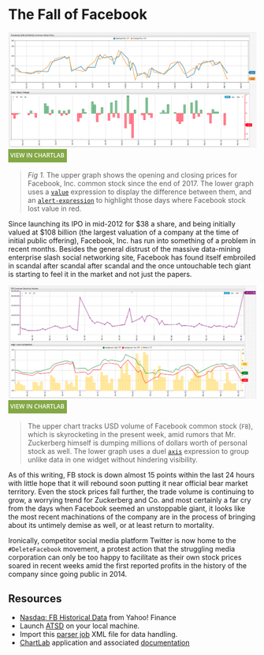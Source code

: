 # The Fall of Facebook

![](./images/facebook-main.png)
[![](../../research/images/new-button.png)](https://apps.axibase.com/chartlab/16b75650#fullscreen)

>*Fig 1.* The upper graph shows the opening and closing prices for Facebook, Inc. common stock since the end of 2017. The lower graph uses a [`value`](https://axibase.com/docs/charts/widgets/shared/#value) expression to display the difference between them, and an [`alert-expression`](https://axibase.com/docs/charts/widgets/shared/#alert-expression) to highlight those days where Facebook stock lost value in red.

Since launching its IPO in mid-2012 for $38 a share, and being initially valued at $108 billion (the largest valuation of a company at the time of initial public offering), Facebook, Inc. has run into something of a problem in recent months. Besides the general distrust of the massive data-mining enterprise slash social networking site, Facebook has found itself embroiled in scandal after scandal after scandal and the once untouchable tech giant is starting to feel it in the market and not just the papers.

![](./images/volume-compare.png)
[![](../../research/images/new-button.png)](https://apps.axibase.com/chartlab/e2635247#fullscreen)

> The upper chart tracks USD volume of Facebook common stock (`FB`), which is skyrocketing in the present week, amid rumors that Mr. Zuckerberg himself is dumping millions of dollars worth of personal stock as well. The lower graph uses a duel [`axis`](https://axibase.com/docs/charts/widgets/shared/#axis) expression to group unlike data in one widget without hindering visibility.

As of this writing, FB stock is down almost 15 points within the last 24 hours with little hope that it will rebound soon putting it near official bear market territory. Even the stock prices fall further, the trade volume is continuing to grow, a worrying trend for Zuckerberg and Co. and most certainly a far cry from the days when Facebook seemed an unstoppable giant, it looks like the most recent machinations of the company are in the process of bringing about its untimely demise as well, or at least return to mortality.

Ironically, competitor social media platform Twitter is now home to the `#DeleteFacebook` movement, a protest action that the struggling media corporation can only be too happy to facilitate as their own stock prices soared in recent weeks amid the first reported profits in the history of the company since going public in 2014.

## Resources

* [Nasdaq: FB Historical Data](https://finance.yahoo.com/quote/FB/history?p=FB) from Yahoo! Finance
* Launch [ATSD](https://axibase.com/docs/atsd/installation/) on your local machine.
* Import this [parser job](./resources/parser-job.xml) XML file for data handling.
* [ChartLab](https://apps.axibase.com/) application and associated [documentation](https://axibase.com/use-cases/tutorials/shared/chartlab.html)
